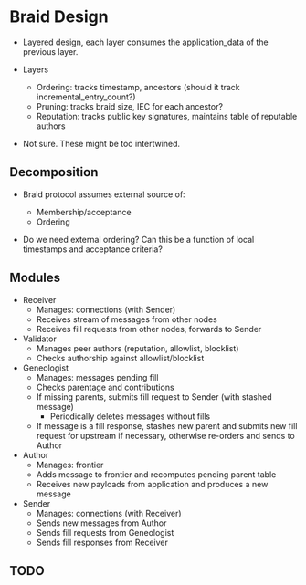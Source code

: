 # Braid Design

* Layered design, each layer consumes the application_data of the previous layer.

* Layers
  * Ordering: tracks timestamp, ancestors (should it track incremental_entry_count?)
  * Pruning: tracks braid size, IEC for each ancestor?
  * Reputation: tracks public key signatures, maintains table of reputable authors

* Not sure. These might be too intertwined.

## Decomposition

* Braid protocol assumes external source of:
  * Membership/acceptance
  * Ordering

* Do we need external ordering? Can this be a function of local timestamps and
acceptance criteria?

## Modules

* Receiver
  * Manages: connections (with Sender)
  * Receives stream of messages from other nodes
  * Receives fill requests from other nodes, forwards to Sender
* Validator
  * Manages peer authors (reputation, allowlist, blocklist)
  * Checks authorship against allowlist/blocklist
* Geneologist
  * Manages: messages pending fill
  * Checks parentage and contributions
  * If missing parents, submits fill request to Sender (with stashed message)
    * Periodically deletes messages without fills
  * If message is a fill response, stashes new parent and submits new fill
  request for upstream if necessary, otherwise re-orders and sends to Author
* Author
  * Manages: frontier
  * Adds message to frontier and recomputes pending parent table
  * Receives new payloads from application and produces a new message
* Sender
  * Manages: connections (with Receiver)
  * Sends new messages from Author
  * Sends fill requests from Geneologist
  * Sends fill responses from Receiver

## TODO
